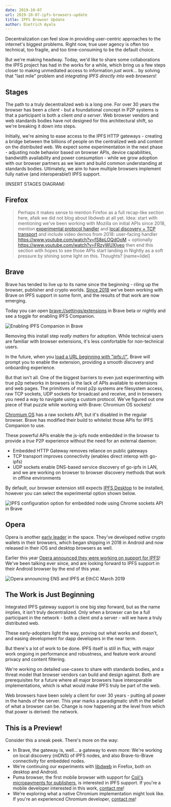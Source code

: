 ```yaml
---
date: 2019-10-07
url: 2019-10-07-ipfs-browsers-update
title: IPFS Browser Update
author: Dietrich Ayala
---
```

Decentralization can feel slow in providing user-centric approaches to the internet's biggest problems. Right now, true user agency is often too technical, too fragile, and too time-consuming to be the default choice.

But we're making headway. Today, we'd like to share some collaborations the IPFS project has had in the works for a while, which bring us a few steps closer to making unmediated access to information *just work*... by solving that "last mile" problem and *integrating IPFS directly into web browsers*!

## Stages

The path to a truly decentralized web is a long one. For over 30 years the browser has been a *client* - but a foundational concept in P2P systems is that a participant is both a client *and a server*. Web browser vendors and web standards bodies have not designed for this architectural shift, so we're breaking it down into steps.

Initially, we're aiming to ease access to the IPFS HTTP gateways - creating a bridge between the billions of people on the centralized web and content on the distributed web. We expect some experimentation in the next phase - adjusting node behavior based on browser APIs, device capabilities, bandwidth availability and power consumption - while we grow adoption with our browser partners as we learn and build common understanding at standards bodies. Ultimately, we aim to have multiple browsers implement fully native (and interoperable!) IPFS support.

(INSERT STAGES DIAGRAM)

## Firefox

> Perhaps it makes sense to mention Firefox as a full recap-like section here, afaik we did not blog about libdweb at all yet. 
> Idea: start with mentioning we've been working with Mozilla on initial APIs since 2018, mention [experimental protocol handler](https://github.com/ipfs-shipyard/ipfs-companion/pull/533) and [local discovery + TCP transport](https://github.com/ipfs-shipyard/ipfs-companion/pull/553) and include video demos from 2018: user-facing handler https://www.youtube.com/watch?v=fS8pLOQdOoM + optionally https://www.youtube.com/watch?v=FRzyWUXIyeo then end this section with hopes to see those APIs start landing in Nightly as a soft pressure by shining some light on this. 
> Thoughts? [name=lidel]

## Brave

Brave has tended to live up to its name since the beginning - riling up the browser, publisher and crypto worlds. [Since 2018](https://github.com/brave/brave-browser/issues/819) we've been working with Brave on IPFS support in some form, and the results of that work are now emerging.

Today you can open [brave://settings/extensions](brave://settings/extensions) in Brave beta or nightly and see a toggle for enabling IPFS Companion.

![Enabling IPFS Companion in Brave](https://file.globalupload.io/ZVxjmPZ48E.gif)

Removing this install step *really matters* for adoption. While technical users are familiar with browser extensions, it's less comfortable for non-technical users.

In the future, when you [load a URL beginning with "ipfs://"](https://github.com/brave/brave-browser/issues/3045), Brave will prompt you to enable the extension, providing a smooth discovery and onboarding experience.

But that isn't all. One of the biggest barriers to even just experimenting with true p2p networks in browsers is the lack of APIs available to extensions and web pages. The primitives of most p2p systems are filesystem access, raw TCP sockets, UDP sockets for broadcast and receive, and in browsers you need a way to navigate using a custom protocol. We've figured out one piece of that puzzle while working with Brave: Chromium OS sockets!

[Chromium OS](https://en.wikipedia.org/wiki/Chromium_OS) has a raw sockets API, but it's disabled in the regular browser. Brave has modified their build to whitelist those APIs for IPFS Companion to use. 

These powerful APIs enable the js-ipfs node embedded in the browser to provide a *true* P2P experience without the need for an external daemon:

* Embedded HTTP Gateway removes reliance on public gateways
* TCP transport improves connectivity (enables direct interop with go-ipfs)
* UDP sockets enable DNS-based service discovery of go-ipfs in LAN, and we are working on browser to browser discovery methods that work in offline environments


By default, our browser extension still expects [IPFS Desktop](https://github.com/ipfs-shipyard/ipfs-desktop#ipfs-desktop) to be installed, however you can select the experimental option shown below.

![IPFS configuration option for embedded node using Chrome sockets API in Brave](https://file.globalupload.io/g3217mupyf.png)

## Opera

Opera is another [early leader](https://blogs.opera.com/mobile/2018/12/ofa-49-with-crypto/) in the space. They've developed *native* crypto wallets in their browsers, which began shipping in 2018 in Android and now released in their iOS and desktop browsers as well.

Earlier this year [Opera announced they were working on support for IPFS](https://twitter.com/ensdomains/status/1102884419017297921)! We've been talking ever since, and are looking forward to IPFS support in their Android browser by the end of this year.

![Opera announcing ENS and IPFS at EthCC March 2019](https://file.globalupload.io/fE5aG9KKAr.png)

## The Work is Just Beginning

Integrated IPFS gateway support is one big step forward, but as the name implies, it isn't truly decentralized. Only when a browser can be a full participant in the network - both a client *and* a server - will we have a truly distributed web. 

These early-adopters light the way, proving out what works and doesn't, and easing development for dapp developers in the near term.

But there's a lot of work to be done. IPFS  itself is still in flux, with major work ongoing in performance and robustness, and feature work around privacy and content filtering.

We're working on detailed use-cases to share with standards bodies, and a threat model that browser vendors can build and design against. Both are prerequisites for a future where all major browsers have interoperable implementations, which is what would make IPFS truly be part of the web.

Web browsers have been solely a client for over 30 years - putting all power in the hands of the server. This year marks a paradigmatic shift in the belief of what a browser can be. Change is now happening at the level from which that power is derived: the network.

## This is a Preview!

Consider this a sneak peek. There's more on the way:

* In Brave, the gateway is, well... a gateway to even more: We're working on local discovery (mDNS) of IPFS nodes, and also Brave-to-Brave connectivity for embedded nodes.
* We're continuing our experiments with [libdweb](https://github.com/mozilla/libdweb) in Firefox, both on desktop and Android. 
* Puma browser, the first mobile browser with support for [Coil's micropayments for publishers](https://www.grantfortheweb.org/), is interested in IPFS support. If you're a mobile developer interested in this work, [contact me](mailto:dietrich@protocol.ai)!
* We're exploring what a native Chromium implementation might look like. If you're an experienced Chromium developer, [contact me](mailto:dietrich@protocol.ai)!
